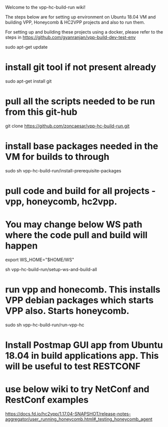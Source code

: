 Welcome to the vpp-hc-build-run wiki!

The steps below are for setting up environment on Ubuntu 18.04 VM and building VPP, Honeycomb & HC2VPP projects and also to run them.


For setting up and building these projects using a docker, please refer to the steps in 
https://github.com/gyanranjan/vpp-build-dev-test-env


sudo apt-get update

# install git tool if not present already
sudo apt-get install git

# pull all the scripts needed to be run from this git-hub
git clone https://github.com/zoncaesar/vpp-hc-build-run.git

# install base packages needed in the VM for builds to through
sudo sh vpp-hc-build-run/install-prerequisite-packages

# pull code and build for all projects - vpp, honeycomb, hc2vpp. 
# You may change below WS path where the code pull and build will happen

export WS_HOME="$HOME/WS"

sh vpp-hc-build-run/setup-ws-and-build-all

# run vpp and honecomb. This installs VPP debian packages which starts VPP also. Starts honeycomb. 
sudo sh vpp-hc-build-run/run-vpp-hc

# Install Postmap GUI app from Ubuntu 18.04 in build applications app. This will be useful to test RESTCONF 

# use below wiki to try NetConf and RestConf examples 
https://docs.fd.io/hc2vpp/1.17.04-SNAPSHOT/release-notes-aggregator/user_running_honeycomb.html#_testing_honeycomb_agent

